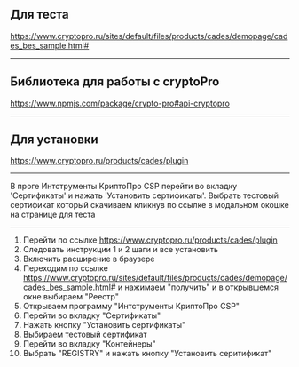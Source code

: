 Для теста 
---
https://www.cryptopro.ru/sites/default/files/products/cades/demopage/cades_bes_sample.html#
___
Библиотека для работы с cryptoPro
---
https://www.npmjs.com/package/crypto-pro#api-cryptopro
___
Для установки
---
https://www.cryptopro.ru/products/cades/plugin
___
В проге Интструменты КриптоПро CSP перейти во вкладку 'Сертификаты' и нажать 'Установить сертификаты'. Выбрать тестовый сертификат который скачиваем кликнув по ссылке в модальном окошке на странице для теста

___
1) Перейти по ссылке https://www.cryptopro.ru/products/cades/plugin
2) Следовать инструкции 1 и 2 шаги и все установить
3) Включить расширение в браузере
4) Переходим по ссылке https://www.cryptopro.ru/sites/default/files/products/cades/demopage/cades_bes_sample.html# и нажимаем "получить" и в открывшемся окне выбираем "Реестр"
5) Открываем программу "Интструменты КриптоПро CSP"
6) Перейти во вкладку "Сертификаты"
7) Нажать кнопку "Установить сертификаты"
8) Выбираем тестовый сертификат
9) Перейти во вкладку "Контейнеры"
10) Выбрать "REGISTRY" и нажать кнопку "Установить серитификат"
